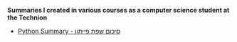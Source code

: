 **Summaries I created in various courses as a computer science student at the Technion**
 - [Python Summary - סיכום שפת פייתון](https://www.google.co.il/)
